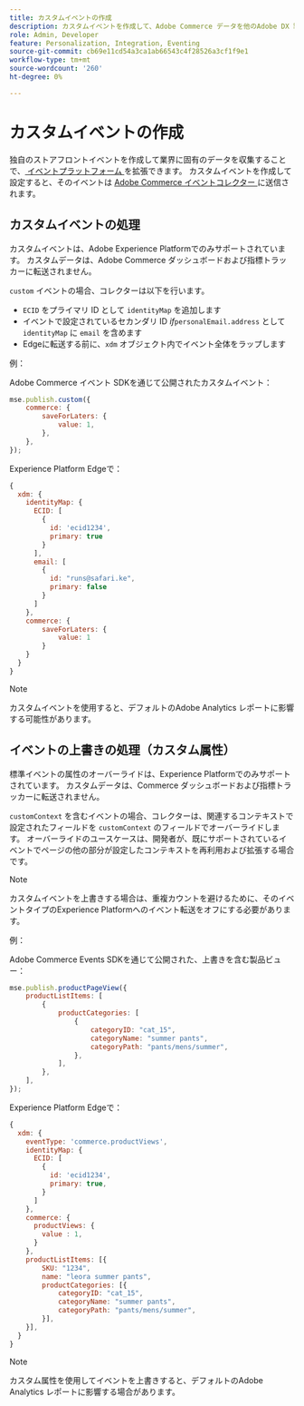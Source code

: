 ```yaml
---
title: カスタムイベントの作成
description: カスタムイベントを作成して、Adobe Commerce データを他のAdobe DX 製品に接続する方法を説明します。
role: Admin, Developer
feature: Personalization, Integration, Eventing
source-git-commit: cb69e11cd54a3ca1ab66543c4f28526a3cf1f9e1
workflow-type: tm+mt
source-wordcount: '260'
ht-degree: 0%

---
```


# カスタムイベントの作成

独自のストアフロントイベントを作成して業界に固有のデータを収集することで、[ イベントプラットフォーム ](events.md) を拡張できます。 カスタムイベントを作成して設定すると、そのイベントは [Adobe Commerce イベントコレクター ](https://github.com/adobe/commerce-events/tree/main/packages/storefront-events-collector) に送信されます。

## カスタムイベントの処理

カスタムイベントは、Adobe Experience Platformでのみサポートされています。 カスタムデータは、Adobe Commerce ダッシュボードおよび指標トラッカーに転送されません。

`custom` イベントの場合、コレクターは以下を行います。

- `ECID` をプライマリ ID として `identityMap` を追加します
- イベントで設定されているセカンダリ ID _if_`personalEmail.address` として `identityMap` に `email` を含めます
- Edgeに転送する前に、`xdm` オブジェクト内でイベント全体をラップします

例：

Adobe Commerce イベント SDKを通じて公開されたカスタムイベント：

```javascript
mse.publish.custom({
    commerce: {
        saveForLaters: {
            value: 1,
        },
    },
});
```

Experience Platform Edgeで：

```javascript
{
  xdm: {
    identityMap: {
      ECID: [
        {
          id: 'ecid1234',
          primary: true
        }
      ],
      email: [
        {
          id: "runs@safari.ke",
          primary: false
        }
      ]
    },
    commerce: {
        saveForLaters: {
            value: 1
        }
    }
  }
}
```

>[!NOTE]
>
> カスタムイベントを使用すると、デフォルトのAdobe Analytics レポートに影響する可能性があります。

## イベントの上書きの処理（カスタム属性）

標準イベントの属性のオーバーライドは、Experience Platformでのみサポートされています。 カスタムデータは、Commerce ダッシュボードおよび指標トラッカーに転送されません。

`customContext` を含むイベントの場合、コレクターは、関連するコンテキストで設定されたフィールドを `customContext` のフィールドでオーバーライドします。 オーバーライドのユースケースは、開発者が、既にサポートされているイベントでページの他の部分が設定したコンテキストを再利用および拡張する場合です。

>[!NOTE]
>
>カスタムイベントを上書きする場合は、重複カウントを避けるために、そのイベントタイプのExperience Platformへのイベント転送をオフにする必要があります。

例：

Adobe Commerce Events SDKを通じて公開された、上書きを含む製品ビュー：

```javascript
mse.publish.productPageView({
    productListItems: [
        {
            productCategories: [
                {
                    categoryID: "cat_15",
                    categoryName: "summer pants",
                    categoryPath: "pants/mens/summer",
                },
            ],
        },
    ],
});
```

Experience Platform Edgeで：

```javascript
{
  xdm: {
    eventType: 'commerce.productViews',
    identityMap: {
      ECID: [
        {
          id: 'ecid1234',
          primary: true,
        }
      ]
    },
    commerce: {
      productViews: {
        value : 1,
      }
    },
    productListItems: [{
        SKU: "1234",
        name: "leora summer pants",
        productCategories: [{
            categoryID: "cat_15",
            categoryName: "summer pants",
            categoryPath: "pants/mens/summer",
        }],
    }],
  }
}
```

>[!NOTE]
>
> カスタム属性を使用してイベントを上書きすると、デフォルトのAdobe Analytics レポートに影響する場合があります。
